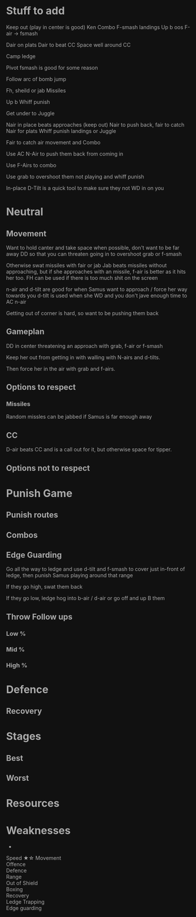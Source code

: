 # Stuff to add

Keep out (play in center is good)
Ken Combo
F-smash landings
Up b oos
F-air -> fsmash

Dair on plats
Dair to beat CC
Space well around CC

Camp ledge

Pivot fsmash is good for some reason

Follow arc of bomb jump

Fh, sheild or jab Missiles


Up b Whiff punish

Get under to Juggle

Nair in place beats approaches (keep out) 
Nair to push back, fair to catch
Nair for plats
Whiff punish landings or Juggle


Fair to catch air movement and Combo

Use AC N-Air to push them back from coming in

Use F-Airs to combo

Use grab to overshoot them not playing and whiff punish

In-place D-Tilt is a quick tool to make sure they not WD in on you

# Neutral

## Movement
Want to hold canter and take space when possible, don't want to be far away
DD so that you can threaten going in to overshoot grab or f-smash

Otherwise swat missiles with fair or jab
Jab beats missiles without approaching, but if she approaches with an missile, f-air is better as it hits her too.
FH can be used if there is too much shit on the screen

n-air and d-tilt are good for when Samus want to approach / force her way towards you
d-tilt is used when she WD and you don't jave enough time to AC n-air

Getting out of corner is hard, so want to be pushing them back

## Gameplan

DD in center threatening an approach with grab, f-air or f-smash

Keep her out from getting in with walling with N-airs and d-tilts.

Then force her in the air with grab and f-airs.

## Options to respect

### Missiles
Random missles can be jabbed if Samus is far enough away

## CC
D-air beats CC and is a call out for it, but otherwise space for tipper.

## Options not to respect


# Punish Game

## Punish routes


## Combos


## Edge Guarding

Go all the way to ledge and use d-tilt and f-smash to cover just in-front of ledge, then punish Samus playing around that range

If they go high, swat them back

If they go low, ledge hog into b-air / d-air or go off and up B them

## Throw Follow ups

### Low %


### Mid %


### High %



# Defence

## Recovery


# Stages

## Best

## Worst


# Resources


# Weaknesses
- 

Speed			★☆
Movement		
Offence			
Defence			
Range			
Out of Shield	
Boxing			
Recovery		
Ledge Trapping	
Edge guarding	


<style>*, body, html{
	--text-color-fg: #AAAAAA;
	--text-color-bg: #111111;
	color: var(--text-color-fg);
	background-color: var(--text-color-bg);
}</style>
